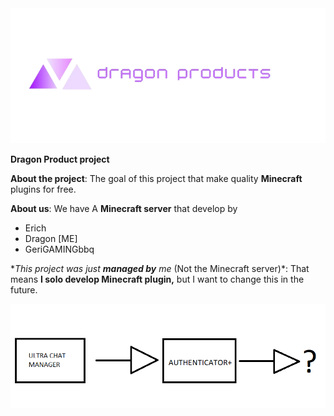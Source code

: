 <img src="./logo.png"/>

**Dragon Product project**


**About the project**: The goal of this project that make quality __Minecraft__ plugins for free.

**About us**: We have A __Minecraft server__ that develop by 

- Erich
- Dragon [ME]
- GeriGAMINGbbq

**This project was just **managed by** me* (Not the Minecraft server)*: That means __I solo develop Minecraft plugin,__ but I want to change this in the future.


<img src="./roadmap.png">